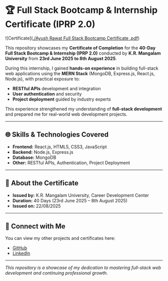 # 🏆 Full Stack Bootcamp & Internship Certificate (IPRP 2.0)

![Certificate]([./Ayush Rawat Full Stack Bootcamp Certificate .pdf](https://github.com/ayush-030/Full-Stack-Bootcamp-Certification/blob/main/Ayush%20Rawat%20Full%20Stack%20Bootcamp%20Certificate%20.pdf))

This repository showcases my **Certificate of Completion** for the **40-Day Full Stack Bootcamp & Internship (IPRP 2.0)** conducted by **K.R. Mangalam University** from **23rd June 2025 to 8th August 2025**.  

During this internship, I gained **hands-on experience** in building full-stack web applications using the **MERN Stack** (MongoDB, Express.js, React.js, Node.js), with practical exposure to:

- **RESTful APIs** development and integration  
- **User authentication** and security  
- **Project deployment** guided by industry experts  

This experience strengthened my understanding of **full-stack development** and prepared me for real-world web development projects.

---

## 🌐 Skills & Technologies Covered

- **Frontend:** React.js, HTML5, CSS3, JavaScript  
- **Backend:** Node.js, Express.js  
- **Database:** MongoDB  
- **Other:** RESTful APIs, Authentication, Project Deployment  

---

## 📄 About the Certificate

- **Issued by:** K.R. Mangalam University, Career Development Center  
- **Duration:** 40 Days (23rd June 2025 – 8th August 2025)  
- **Issued on:** 22/08/2025  

---

## 🔗 Connect with Me

You can view my other projects and certificates here:  
- [GitHub](https://github.com/ayush-030)  
- [LinkedIn](https://www.linkedin.com/in/ayushrawat20)

---

*This repository is a showcase of my dedication to mastering full-stack web development and continuing professional growth.*
